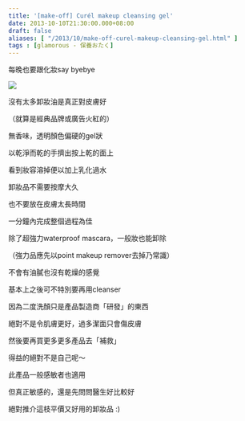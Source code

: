 ```yaml
---
title: '[make-off] Curél makeup cleansing gel'
date: 2013-10-10T21:30:00.000+08:00
draft: false
aliases: [ "/2013/10/make-off-curel-makeup-cleansing-gel.html" ]
tags : [glamorous - 保養おたく]
---
```


每晚也要跟化妝say byebye  

[![](https://1.bp.blogspot.com/-mqyM5ztqq8s/XCOVSqo7r_I/AAAAAAAAB4Y/qk5ES_MBwCoIhISYIH42zplXxAM1ljHZgCLcBGAs/s640/34.jpg)](https://1.bp.blogspot.com/-mqyM5ztqq8s/XCOVSqo7r_I/AAAAAAAAB4Y/qk5ES_MBwCoIhISYIH42zplXxAM1ljHZgCLcBGAs/s1600/34.jpg)

沒有太多卸妝油是真正對皮膚好

（就算是經典品牌或廣告火紅的）

  

無香味，透明顏色偏硬的gel狀

以乾淨而乾的手擠出按上乾的面上

看到妝容溶掉便以加上乳化過水

卸妝品不需要按摩大久

也不要放在皮膚太長時間

一分鐘內完成整個過程為佳

  

除了超強力waterproof mascara，一般妝也能卸除

（強力品應先以point makeup remover去掉乃常識）

不會有油膩也沒有乾燥的感覺

基本上之後可不特別要再用cleanser

因為二度洗顏只是產品製造商「研發」的東西

絕對不是令肌膚更好，過多潔面只會傷皮膚

然後要再買更多更多產品去「補救」

得益的絕對不是自己呢～

  

此產品一般感敏者也適用

但真正敏感的，還是先問問醫生好比較好

  

  

  

絕對推介這枝平價又好用的卸妝品 :)